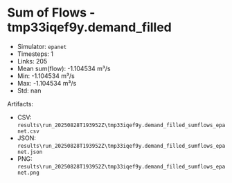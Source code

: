 # Sum of Flows - tmp33iqef9y.demand_filled

- Simulator: `epanet`
- Timesteps: 1
- Links: 205
- Mean sum(flow): -1.104534 m³/s
- Min: -1.104534 m³/s
- Max: -1.104534 m³/s
- Std: nan

Artifacts:
- CSV: `results\run_20250828T193952Z\tmp33iqef9y.demand_filled_sumflows_epanet.csv`
- JSON: `results\run_20250828T193952Z\tmp33iqef9y.demand_filled_sumflows_epanet.json`
- PNG: `results\run_20250828T193952Z\tmp33iqef9y.demand_filled_sumflows_epanet.png`